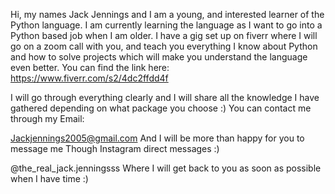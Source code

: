 Hi, my names Jack Jennings and I am a young,
and interested learner of the Python language.
I am currently learning the language as I want to 
go into a Python based job when I am older.
I have a gig set up on fiverr where I will 
go on a zoom call with you, and teach
you everything I know about Python and how to solve 
projects which will make you understand the language even better. 
You can find the link here:
https://www.fiverr.com/s2/4dc2ffdd4f

I will go through everything clearly and I will 
share all the knowledge I have gathered depending 
on what package you choose :)
You can contact me through my Email:

Jackjennings2005@gmail.com
And I will be more than happy for you to message me 
Though Instagram direct messages :)

@the_real_jack.jenningsss 
Where I will get back to you as soon as possible when I have time :)
